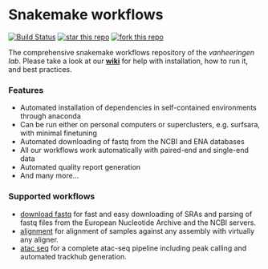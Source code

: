 # Snakemake workflows
[![Build Status](http://ocimum.science.ru.nl/jenkins/buildStatus/icon?job=Snakemake-Workflows%2Fmaster)](http://ocimum.science.ru.nl/jenkins/job/Snakemake-Workflows/job/master/)
[![star this repo](http://githubbadges.com/star.svg?user=vanheeringen-lab&repo=snakemake-workflows&style=flat)](https://github.com/vanheeringen-lab/snakemake-workflows)
[![fork this repo](http://githubbadges.com/fork.svg?user=vanheeringen-lab&repo=snakemake-workflows&style=flat)](https://github.com/boennemann/badges/fork)

The comprehensive snakemake workflows repository of the *vanheeringen lab*. Please take a look at our **[wiki](https://github.com/vanheeringen-lab/snakemake-workflows/wiki)** for help with installation, how to run it, and best practices.

### Features
- Automated installation of dependencies in self-contained environments through anaconda
- Can be run either on personal computers or superclusters, e.g. surfsara, with minimal finetuning
- Automated downloading of fastq from the NCBI and ENA databases
- All our workflows work automatically with paired-end and single-end data
- Automated quality report generation
- And many more...


### Supported workflows
* [download fastq](https://github.com/vanheeringen-lab/snakemake-workflows/tree/master/workflows/download_fastq) for fast and easy downloading of SRAs and parsing of fastq files from the European Nucleotide Archive and the NCBI servers.
* [alignment](https://github.com/vanheeringen-lab/snakemake-workflows/tree/master/workflows/alignment) for alignment of samples against any assembly with virtually any aligner.
* [atac seq](https://github.com/vanheeringen-lab/snakemake-workflows/tree/master/workflows/atac_seq) for a complete atac-seq pipeline including peak calling and automated trackhub generation.
